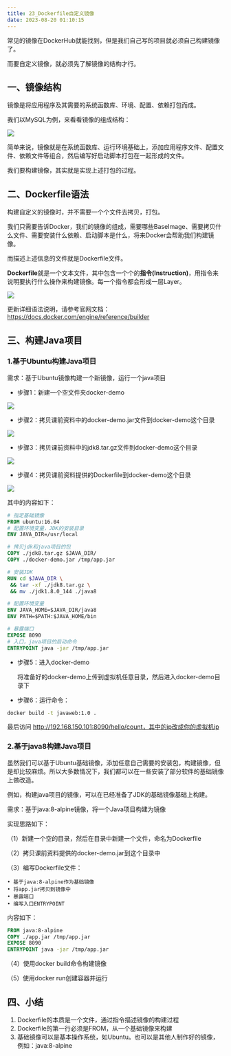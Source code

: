 ```yaml
---
title: 23_Dockerfile自定义镜像
date: 2023-08-20 01:10:15
---
```


常见的镜像在DockerHub就能找到，但是我们自己写的项目就必须自己构建镜像了。

而要自定义镜像，就必须先了解镜像的结构才行。

## 一、镜像结构

镜像是将应用程序及其需要的系统函数库、环境、配置、依赖打包而成。

我们以MySQL为例，来看看镜像的组成结构：

![](https://lhplanet-1316168555.cos.ap-beijing.myqcloud.com/obsidian/202308200142569.png)

简单来说，镜像就是在系统函数库、运行环境基础上，添加应用程序文件、配置文件、依赖文件等组合，然后编写好启动脚本打包在一起形成的文件。

我们要构建镜像，其实就是实现上述打包的过程。

## 二、Dockerfile语法

构建自定义的镜像时，并不需要一个个文件去拷贝，打包。

我们只需要告诉Docker，我们的镜像的组成，需要哪些BaseImage、需要拷贝什么文件、需要安装什么依赖、启动脚本是什么，将来Docker会帮助我们构建镜像。

而描述上述信息的文件就是Dockerfile文件。

**Dockerfile**就是一个文本文件，其中包含一个个的**指令(Instruction)**，用指令来说明要执行什么操作来构建镜像。每一个指令都会形成一层Layer。

![](https://lhplanet-1316168555.cos.ap-beijing.myqcloud.com/obsidian/202308200142025.png)

更新详细语法说明，请参考官网文档： https://docs.docker.com/engine/reference/builder

## 三、构建Java项目

### 1.基于Ubuntu构建Java项目

需求：基于Ubuntu镜像构建一个新镜像，运行一个java项目

- 步骤1：新建一个空文件夹docker-demo

![](https://lhplanet-1316168555.cos.ap-beijing.myqcloud.com/obsidian/202308200143887.png)

- 步骤2：拷贝课前资料中的docker-demo.jar文件到docker-demo这个目录

![](https://lhplanet-1316168555.cos.ap-beijing.myqcloud.com/obsidian/202308200143923.png)

- 步骤3：拷贝课前资料中的jdk8.tar.gz文件到docker-demo这个目录

![](https://lhplanet-1316168555.cos.ap-beijing.myqcloud.com/obsidian/202308200144741.png)

- 步骤4：拷贝课前资料提供的Dockerfile到docker-demo这个目录

![](https://lhplanet-1316168555.cos.ap-beijing.myqcloud.com/obsidian/202308200144247.png)

  其中的内容如下：

```dockerfile
# 指定基础镜像
FROM ubuntu:16.04
# 配置环境变量，JDK的安装目录
ENV JAVA_DIR=/usr/local

# 拷贝jdk和java项目的包
COPY ./jdk8.tar.gz $JAVA_DIR/
COPY ./docker-demo.jar /tmp/app.jar

# 安装JDK
RUN cd $JAVA_DIR \
 && tar -xf ./jdk8.tar.gz \
 && mv ./jdk1.8.0_144 ./java8

# 配置环境变量
ENV JAVA_HOME=$JAVA_DIR/java8
ENV PATH=$PATH:$JAVA_HOME/bin

# 暴露端口
EXPOSE 8090
# 入口，java项目的启动命令
ENTRYPOINT java -jar /tmp/app.jar
```

- 步骤5：进入docker-demo

  将准备好的docker-demo上传到虚拟机任意目录，然后进入docker-demo目录下

- 步骤6：运行命令：

```sh
docker build -t javaweb:1.0 .
```

最后访问 http://192.168.150.101:8090/hello/count，其中的ip改成你的虚拟机ip

### 2.基于java8构建Java项目

虽然我们可以基于Ubuntu基础镜像，添加任意自己需要的安装包，构建镜像，但是却比较麻烦。所以大多数情况下，我们都可以在一些安装了部分软件的基础镜像上做改造。

例如，构建java项目的镜像，可以在已经准备了JDK的基础镜像基础上构建。

需求：基于java:8-alpine镜像，将一个Java项目构建为镜像

实现思路如下：

（1）新建一个空的目录，然后在目录中新建一个文件，命名为Dockerfile

（2）拷贝课前资料提供的docker-demo.jar到这个目录中

（3）编写Dockerfile文件：

    • 基于java:8-alpine作为基础镜像
    • 将app.jar拷贝到镜像中
    • 暴露端口
    • 编写入口ENTRYPOINT

内容如下：

```dockerfile
FROM java:8-alpine
COPY ./app.jar /tmp/app.jar
EXPOSE 8090
ENTRYPOINT java -jar /tmp/app.jar
```

（4）使用docker build命令构建镜像

（5）使用docker run创建容器并运行

## 四、小结

1. Dockerfile的本质是一个文件，通过指令描述镜像的构建过程
2. Dockerfile的第一行必须是FROM，从一个基础镜像来构建
3. 基础镜像可以是基本操作系统，如Ubuntu。也可以是其他人制作好的镜像，例如：java:8-alpine
